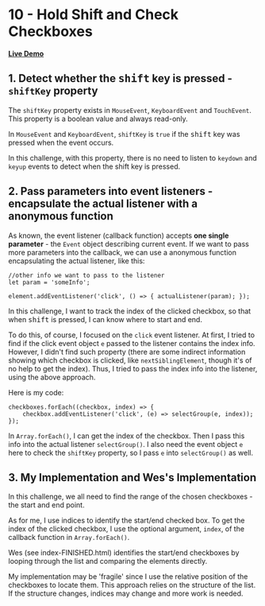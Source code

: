 # 10 - Hold Shift and Check Checkboxes

**[Live Demo](https://maplex612.github.io/JS30/10%20-%20Hold%20Shift%20and%20Check%20Checkboxes/index-MAPLE.html)**  

## 1. Detect whether the <kbd>shift</kbd> key is pressed - `shiftKey` property  

The `shiftKey` property exists in `MouseEvent`, `KeyboardEvent` and `TouchEvent`. This property is a boolean value and always read-only.

In `MouseEvent` and `KeyboardEvent`, `shiftKey` is `true` if the <kbd>shift</kbd> key was pressed when the event occurs.

In this challenge, with this property, there is no need to listen to `keydown` and `keyup` events to detect when the shift key is pressed.
  
## 2. Pass parameters into event listeners - encapsulate the actual listener with a anonymous function  

As known, the event listener (callback function) accepts **one single parameter** - the `Event` object describing current event. If we want to pass more parameters into the callback, we can use a anonymous function encapsulating the actual listener, like this:  
```
//other info we want to pass to the listener
let param = 'someInfo'; 

element.addEventListener('click', () => { actualListener(param); });
```

In this challenge, I want to track the index of the clicked checkbox, so that when <kbd>shift</kbd> is pressed, I can know where to start and end.  

To do this, of course, I focused on the `click` event listener. At first, I tried to find if the click event object `e` passed to the listener contains the index info. However, I didn't find such property (there are some indirect information showing which checkbox is clicked, like `nextSiblingElement`, though it's of no help to get the index). Thus, I tried to pass the index info into the listener, using the above approach.

Here is my code:
```
checkboxes.forEach((checkbox, index) => {
    checkbox.addEventListener('click', (e) => selectGroup(e, index));
});
```  
In `Array.forEach()`, I can get the index of the checkbox. Then I pass this info into the actual listener `selectGroup()`. I also need the event object `e` here to check the `shiftKey` property, so I pass `e` into `selectGroup()` as well. 

## 3. My Implementation and Wes's Implementation  
In this challenge, we all need to find the range of the chosen checkboxes - the start and end point.  

As for me, I use indices to identify the start/end checked box. To get the index of the clicked checkbox, I use the optional argument, `index`, of the callback function in `Array.forEach()`.     

Wes (see index-FINISHED.html) identifies the start/end checkboxes by looping through the list and comparing the elements directly.  

My implementation may be 'fragile' since I use the relative position of the checkboxes to locate them. This approach relies on the structure of the list. If the structure changes, indices may change and more work is needed.
